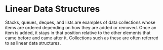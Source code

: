 # Linear Data Structures

Stacks, queues, deques, and lists are examples of data collections whose items are ordered depending on how they are added or removed. 
Once an item is added, it stays in that position relative to the other elements that came before and came after it.
Collections such as these are often referred to as linear data structures.

